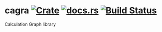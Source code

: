 cagra [![Crate](http://meritbadge.herokuapp.com/cagra)](https://crates.io/crates/cagra) [![docs.rs](https://docs.rs/cagra/badge.svg)](https://docs.rs/cagra) [![Build Status](https://travis-ci.org/termoshtt/cagra.svg?branch=master)](https://travis-ci.org/termoshtt/cagra)
======

Calculation Graph library
